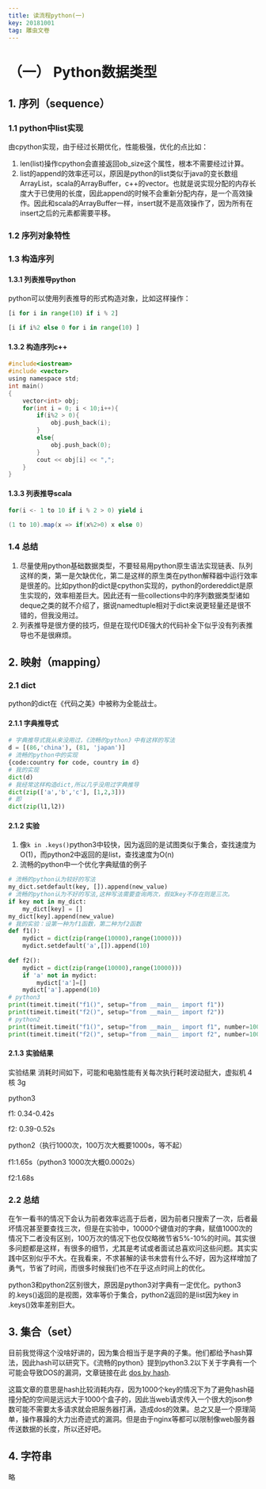 ```yaml
---
title: 读流程python(一)
key: 20181001
tag: 雕虫文卷
---
```

# （一） Python数据类型
## 1. 序列（sequence）
### 1.1 python中list实现
由cpython实现，由于经过长期优化，性能极强，优化的点比如：
1. len(list)操作cpython会直接返回ob_size这个属性，根本不需要经过计算。
2. list的append的效率还可以，原因是python的list类似于java的变长数组ArrayList，scala的ArrayBuffer，c++的vector。也就是说实现分配的内存长度大于已使用的长度，因此append的时候不会重新分配内存，是一个高效操作。因此和scala的ArrayBuffer一样，insert就不是高效操作了，因为所有在insert之后的元素都需要平移。
### 1.2 序列对象特性
### 1.3 构造序列
#### 1.3.1 列表推导python
python可以使用列表推导的形式构造对象，比如这样操作：
```python
[i for i in range(10) if i % 2]

[i if i%2 else 0 for i in range(10) ]
```
#### 1.3.2 构造序列c++
```c
#include<iostream>
#include <vector>
using namespace std;
int main()
{
    vector<int> obj;
    for(int i = 0; i < 10;i++){
        if(i%2 > 0){
            obj.push_back(i);
        }
        else{
            obj.push_back(0);
        }
        cout << obj[i] << ",";
    }
}
```
#### 1.3.3 列表推导scala
```scala
for(i <- 1 to 10 if i % 2 > 0) yield i

(1 to 10).map(x => if(x%2>0) x else 0)
```
### 1.4 总结
1. 尽量使用python基础数据类型，不要轻易用python原生语法实现链表、队列这样的类，第一是欠缺优化，第二是这样的原生类在python解释器中运行效率是很差的。比如python的dict是cpython实现的，python的ordereddict是原生实现的，效率相差巨大。因此还有一些collections中的序列数据类型诸如deque之类的就不介绍了，据说namedtuple相对于dict来说更轻量还是很不错的，但我没用过。
2. 列表推导是很方便的技巧，但是在现代IDE强大的代码补全下似乎没有列表推导也不是很麻烦。
## 2. 映射（mapping）
### 2.1 dict
python的dict在《代码之美》中被称为全能战士。
#### 2.1.1 字典推导式
```python
# 字典推导式我从来没用过，《流畅的python》中有这样的写法
d = [(86,'china'), (81, 'japan')]
# 流畅的python中的实现
{code:country for code, country in d}
# 我的实现
dict(d)
# 我经常这样构造dict,所以几乎没用过字典推导
dict(zip(['a','b','c'], [1,2,3]))
# 即
dict(zip(l1,l2))
```
#### 2.1.2 实验
1. 像`k in .keys()`python3中较快，因为返回的是试图类似于集合，查找速度为O(1)，而python2中返回的是list，查找速度为O(n)
2. 流畅的python中一个优化字典赋值的例子
```python
# 流畅的python认为较好的写法
my_dict.setdefault(key, []).append(new_value)
# 流畅的python认为不好的写法,这种写法需要查询两次，假如key不存在则是三次。
if key not in my_dict:
    my_dict[key] = []
my_dict[key].append(new_value)
# 我的实验：设第一种为f1函数，第二种为f2函数
def f1():
    mydict = dict(zip(range(10000),range(10000)))
    mydict.setdefault('a',[]).append(10)
    
def f2():
    mydict = dict(zip(range(10000),range(10000)))
    if 'a' not in mydict:
        mydict['a']=[]
    mydict['a'].append(10)
# python3
print(timeit.timeit("f1()", setup="from __main__ import f1"))
print(timeit.timeit("f2()", setup="from __main__ import f2"))
# python2
print(timeit.timeit("f1()", setup="from __main__ import f1", number=1000))
print(timeit.timeit("f2()", setup="from __main__ import f2", number=1000))

```
#### 2.1.3 实验结果
实验结果 消耗时间如下，可能和电脑性能有关每次执行耗时波动挺大，虚拟机 4核 3g 

python3

f1: 0.34-0.42s

f2: 0.39-0.52s

python2（执行1000次，100万次大概要1000s，等不起）

f1:1.65s（python3 1000次大概0.0002s）

f2:1.68s
### 2.2 总结 
在乍一看书的情况下会认为前者效率远高于后者，因为前者只搜索了一次，后者最坏情况甚至要查找三次，但是在实验中，10000个键值对的字典，赋值1000次的情况下二者没有区别，100万次的情况下也仅仅略微节省5%-10%的时间。其实很多问题都是这样，有很多的细节，尤其是考试或者面试总喜欢问这些问题。其实实践中区别似乎不大。在我看来，不求甚解的读书未尝有什么不好，因为这样增加了勇气，节省了时间，而很多时候我们也不在乎这点时间上的优化。

python3和python2区别很大，原因是python3对字典有一定优化。python3的.keys()返回的是视图，效率等价于集合，python2返回的是list因为key in .keys()效率差别巨大。
## 3. 集合（set）
目前我觉得这个没啥好讲的，因为集合相当于是字典的子集。他们都给予hash算法，因此hash可以研究下。《流畅的python》提到python3.2以下关于字典有一个可能会导致DOS的漏洞，文章链接在此
[dos by hash](http://ocert.org/advisories/ocert-2011-003.html).

这篇文章的意思是hash比较消耗内存，因为1000个key的情况下为了避免hash碰撞分配的空间是远远大于1000个盒子的，因此当web请求传入一个很大的json参数可能不需要太多请求就会把服务器打满，造成dos的效果。总之又是一个原理简单，操作暴躁的大力出奇迹式的漏洞。但是由于nginx等都可以限制像web服务器传送数据的长度，所以还好吧。
## 4. 字符串
略
